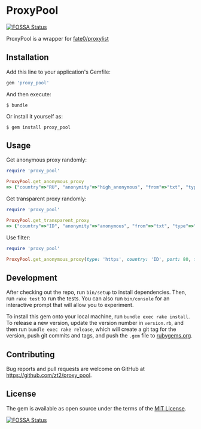 # ProxyPool
[![FOSSA Status](https://app.fossa.io/api/projects/git%2Bgithub.com%2Fzt2%2FProxyPool.svg?type=shield)](https://app.fossa.io/projects/git%2Bgithub.com%2Fzt2%2FProxyPool?ref=badge_shield)


ProxyPool is a wrapper for [fate0/proxylist](https://github.com/fate0/proxylist)

## Installation

Add this line to your application's Gemfile:

```ruby
gem 'proxy_pool'
```

And then execute:

    $ bundle

Or install it yourself as:

    $ gem install proxy_pool

## Usage

Get anonymous proxy randomly:

```ruby
require 'proxy_pool'

ProxyPool.get_anonymous_proxy
=> {"country"=>"RU", "anonymity"=>"high_anonymous", "from"=>"txt", "type"=>"https", "export_address"=>["94.242.58.14", "94.242.58.14"], "port"=>1448, "host"=>"94.242.58.14", "response_time"=>1.7}
```

Get transparent proxy randomly:

```ruby
require 'proxy_pool'

ProxyPool.get_transparent_proxy
=> {"country"=>"ID", "anonymity"=>"anonymous", "from"=>"txt", "type"=>"http", "export_address"=>["35.192.136.167", "118.97.191.162", "35.192.136.167"], "port"=>80, "host"=>"118.97.191.162", "response_time"=>3.04}
```

Use filter:

```ruby
require 'proxy_pool'

ProxyPool.get_anonymous_proxy(type: 'https', country: 'ID', port: 80, from: 'txt')
```

## Development

After checking out the repo, run `bin/setup` to install dependencies. Then, run `rake test` to run the tests. You can also run `bin/console` for an interactive prompt that will allow you to experiment.

To install this gem onto your local machine, run `bundle exec rake install`. To release a new version, update the version number in `version.rb`, and then run `bundle exec rake release`, which will create a git tag for the version, push git commits and tags, and push the `.gem` file to [rubygems.org](https://rubygems.org).

## Contributing

Bug reports and pull requests are welcome on GitHub at https://github.com/zt2/proxy_pool.

## License

The gem is available as open source under the terms of the [MIT License](https://opensource.org/licenses/MIT).


[![FOSSA Status](https://app.fossa.io/api/projects/git%2Bgithub.com%2Fzt2%2FProxyPool.svg?type=large)](https://app.fossa.io/projects/git%2Bgithub.com%2Fzt2%2FProxyPool?ref=badge_large)